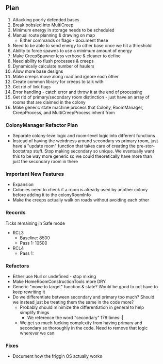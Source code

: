 ## Plan
1. Attacking poorly defended bases
2. Break bobsled into MultiCreep
3. Minimum energy in storage needs to be scheduled
3. Manual route planning & drawing on map
    - Either commands or flags - document these
4. Need to be able to send energy to other base once we hit a threshold
5. Ability to force spawns to use a minimum amount of energy
3. Make CreepSpawner less verbose & cleaner to define
4. Need ability to flush processes & creeps
5. Dynamically calculate number of haulers
6. Allow more base designs
7. Make creeps move along road and ignore each other
7. Create common library for creeps to talk with
9. Get rid of link flags
10. Error handling - catch error and throw it at the end of processing
11. Get rid of primary/secondary room distinction - just have an array of rooms that are claimed in the colony
12. Make generic state machine process that Colony, RoomManager, CreepProcess, and MultiCreepProcess inherit from

### ColonyManager Refactor Plan
- Separate colony-leve logic and room-level logic into different functions
- Instead of having the weirdness around secondary vs primary room, just have a "update room" function that takes care of creating the pre-stor-bootstrap stuff.  Stop making secondary so unique.  We eventually want this to be way more generic so we could theoretically have more than just the secondary room in there

### Important New Features
- Expansion
- Colonies need to check if a room is already used by another colony before adding it to the colonyRoomInfo
- Make the creeps actually walk on roads without avoiding each other

### Records
Ticks remaining in Safe mode
- RCL3 
    - Baseline: 8500
    - Pass 1: 10500
- RCL4
    - Pass 1:

### Refactors
- Either use Null or undefined - stop mixing
- Make HomeRoomConstructionTools more DRY
- Generic "move to target" function & state?  Would be good to not have to keep rewriting it
- Do we differentiate between secondary and primary too much? Should we instead just be treating them the same in the code more?
    - Probably should minimize the differentiation in general to help simplify things
        - We reference the word "secondary" 178 times :|
    - We get so much fucking complexity from having primary and secondary so thoroughly in the code.  Need to remove that logic wherever we can

### Fixes
- Document how the friggin OS actually works